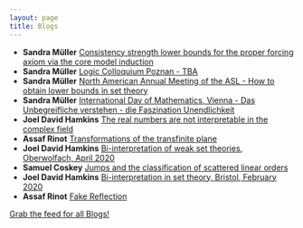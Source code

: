 ```yaml
---
layout: page
title: Blogs
---
```


* **Sandra Müller** [Consistency strength lower bounds for the proper forcing axiom via the core model induction](https://muellersandra.github.io/review/2020/03/06/ReviewCoreModelInductionPFA.html)
* **Sandra Müller** [Logic Colloquium Poznan - TBA](https://muellersandra.github.io/upcomingtalk/talk/invconftalk/draft/2020/03/06/TalkLogicColloquiumPoznan.html)
* **Sandra Müller** [North American Annual Meeting of the ASL - How to obtain lower bounds in set theory](https://muellersandra.github.io/upcomingtalk/talk/invconftalk/plenary/2020/03/05/TalkASLIrvine.html)
* **Sandra Müller** [International Day of Mathematics, Vienna - Das Unbegreifliche verstehen - die Faszination Unendlichkeit](https://muellersandra.github.io/upcomingtalk/talk/generalaudience/2020/03/04/TalkIDMVienna.html)
* **Joel David Hamkins** [The real numbers are not interpretable in the complex field](http://jdh.hamkins.org/the-real-numbers-are-not-interpretable-in-the-complex-field/)
* **Assaf Rinot** [Transformations of the transfinite plane](http://blog.assafrinot.com/?p=4639)
* **Joel David Hamkins** [Bi-interpretation of weak set theories, Oberwolfach, April 2020](http://jdh.hamkins.org/bi-interpretation-of-weak-set-theories-oberwolfach-april-2020/)
* **Samuel Coskey** [Jumps and the classification of scattered linear orders](http://scoskey.org/presentation/jumps-and-the-classification-of-scattered-linear-orders/)
* **Joel David Hamkins** [Bi-interpretation in set theory, Bristol, February 2020](http://jdh.hamkins.org/bi-interpretation-in-set-theory-bristol-february-2020/)
* **Assaf Rinot** [Fake Reflection](http://blog.assafrinot.com/?p=4636)

[Grab the feed for all Blogs!](Blogs.xml)
